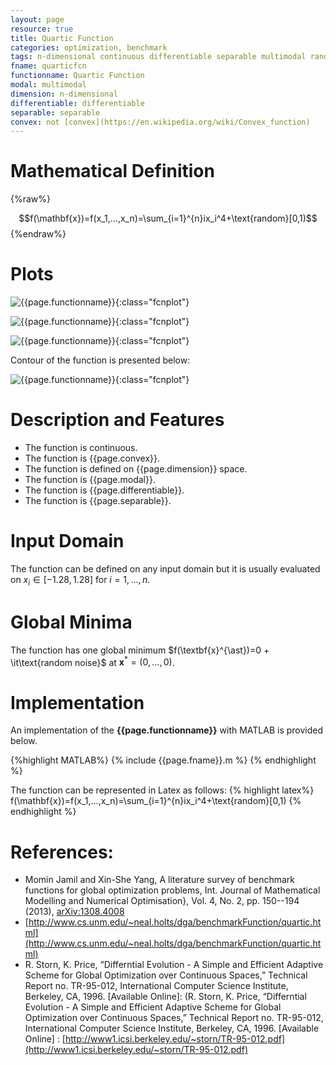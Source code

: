 ```yaml
---
layout: page
resource: true
title: Quartic Function
categories: optimization, benchmark
tags: n-dimensional continuous differentiable separable multimodal random non-convex
fname: quarticfcn
functionname: Quartic Function
modal: multimodal
dimension: n-dimensional
differentiable: differentiable
separable: separable
convex: not [convex](https://en.wikipedia.org/wiki/Convex_function)
---
```


# Mathematical Definition

{%raw%}

$$f(\mathbf{x})=f(x_1,...,x_n)=\sum_{i=1}^{n}ix_i^4+\text{random}[0,1)$$
{%endraw%}

# Plots
![{{page.functionname}}]({{site.baseurl}}/benchmarkfcns/plots/{{page.fname}}.png){:class="fcnplot"}

![{{page.functionname}}]({{site.baseurl}}/benchmarkfcns/plots/{{page.fname}}_2.png){:class="fcnplot"}

![{{page.functionname}}]({{site.baseurl}}/benchmarkfcns/plots/{{page.fname}}_3.png){:class="fcnplot"}

Contour of the function is presented below:

![{{page.functionname}}]({{site.baseurl}}/benchmarkfcns/plots/{{page.fname}}_contour.png){:class="fcnplot"}

# Description and Features
* The function is continuous.
* The function is {{page.convex}}.
* The function is defined on {{page.dimension}} space.
* The function is {{page.modal}}.
* The function is {{page.differentiable}}.
* The function is {{page.separable}}.

# Input Domain
The function can be defined on any input domain but it is usually evaluated on $x_i \in [-1.28, 1.28]$ for $i=1, ..., n$.

# Global Minima
The function has one global minimum $f(\textbf{x}^{\ast})=0 + \it\text{random noise}$ at $\textbf{x}^{\ast} = (0, ..., 0)$.

# Implementation
An implementation of the **{{page.functionname}}** with MATLAB is provided below. 

{%highlight MATLAB%}
{% include {{page.fname}}.m %}
{% endhighlight %}

The function can be represented in Latex as follows:
{% highlight latex%}
f(\mathbf{x})=f(x_1,...,x_n)=\sum_{i=1}^{n}ix_i^4+\text{random}[0,1)
{% endhighlight %}

# References:
* Momin Jamil and Xin-She Yang, A literature survey of benchmark functions for global optimization problems, Int. Journal of Mathematical Modelling 
and Numerical Optimisation}, Vol. 4, No. 2, pp. 150--194 (2013), [arXiv:1308.4008](arXiv:1308.4008)
* [http://www.cs.unm.edu/~neal.holts/dga/benchmarkFunction/quartic.html](http://www.cs.unm.edu/~neal.holts/dga/benchmarkFunction/quartic.html)
* R. Storn, K. Price, “Differntial Evolution - A Simple and Efficient Adaptive Scheme
for Global Optimization over Continuous Spaces,” Technical Report no. TR-95-012,
International Computer Science Institute, Berkeley, CA, 1996. [Available Online]:
(R. Storn, K. Price, “Differntial Evolution - A Simple and Efficient Adaptive Scheme
for Global Optimization over Continuous Spaces,” Technical Report no. TR-95-012,
International Computer Science Institute, Berkeley, CA, 1996. [Available Online] :
[http://www1.icsi.berkeley.edu/~storn/TR-95-012.pdf](http://www1.icsi.berkeley.edu/~storn/TR-95-012.pdf)
